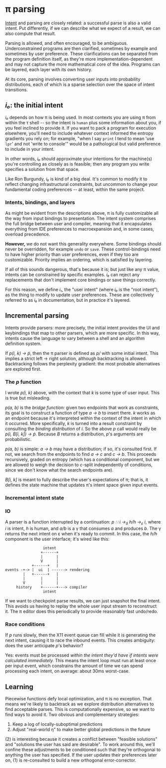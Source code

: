 # π parsing
[Intent](pi-intent.md) and parsing are closely related: a successful parse is also a valid intent. Put differently, if we can describe what we expect of a result, we can also compute that result.

Parsing is allowed, and often encouraged, to be ambiguous. Underconstrained programs are then clarified, sometimes by example and sometimes by user preference. These clarifications can be separated from the program definition itself, as they're more implementation-dependent and may not capture the more mathematical core of the idea. Programs can be layered, each layer with its own history.

At its core, parsing involves converting user inputs into probability distributions, each of which is a sparse selection over the space of intent transitions.


## _i₀_: the initial intent
_i₀_ depends on how π is being used. In most contexts you are using π from within the τ shell -- so the intent is `human` plus some information about you, if you feel inclined to provide it. If you want to pack a program for execution elsewhere, you'll need to include whatever context informed the entropy gradients you rely on; for example, "when I say `print` I tend to mean 'use `lpr`' and not 'write to console'" would be a pathological but valid preference to include in your intent.

In other words, _i₀_ should approximate your intentions for the machine(s) you're controlling as closely as is feasible; then any program you write specifies a solution from that space.

Like Ron Burgundy, _i₀_ is kind of a big deal. It's common to modify it to reflect changing infrastructural constraints, but uncommon to change your fundamental coding preferences -- at least, within the same project.


### Intents, bindings, and layers
As might be evident from the descriptions above, π is fully customizable all the way from input bindings to presentation. The intent system comprises the full bridge between user and compiler, meaning that it encapsulates everything from IDE preferences to macroexpansion and, in some cases, overload precedence.

**However,** we do not want this generality everywhere. Some bindings should never be overridden, for example `undo` or `save`. These control-bindings need to have higher priority than user preferences, even if they too are customizable. Priority implies an ordering, which is satisfied by layering.

If all of this sounds dangerous, that's because it is; but just like any π value, intents can be constrained by specific examples. _i₀_ can reject any replacements that don't implement core bindings or save things correctly.

For this reason, we define _i₁_, the "user intent" (where _i₀_ is the "root intent"), as the thing to modify to update user preferences. These are collectively referred to as _i₀_ in documentation, but in practice it's layered.


## Incremental parsing
Intents provide parsers: more precisely, the initial intent provides the UI and keybindings that map to other parsers, which are more specific. In this way, intents cause the language to vary between a shell and an algorithm definition system.

If _p(i, k) → ṗ_, then the π parser is defined as _p/_ with some initial intent. This implies a strict left → right solution, although backtracking is allowed. Backtracking follows the perplexity gradient: the most probable alternatives are explored first.


### The _p_ function
I wrote _p(i, k)_ above, with the context that _k_ is some type of user input. This is true but misleading.

_p(a, b)_ is the _bridge function:_ given two endpoints that work as constraints, its goal is to construct a function of type _a → b_ to insert there. _k_ works as an endpoint because it's interpreted within the context of the intent in which it occurred. More specifically, _k_ is turned into a result constraint by consulting the _binding distribution_ of _i_. So the above _p_ call would really be _p(i, B[i, k]) → ṗ_. Because _B_ returns a distribution, _p_'s arguments are probabilistic.

_p(a, b)_ is simple: _a → b_ may have a distribution; if so, it's consulted first. If not, we search from the endpoints to find _a → c_ and _c → b_. This proceeds recursively, graded on entropy (which has a conditional component, but we are allowed to weigh the decision to _c_-split independently of conditions, since we don't know what the search endpoints are).

_B[i, k]_ is meant to fully describe the user's expectations of π; that is, it defines the state machine that updates π's intent space given input events.


### Incremental intent state



### IO
A parser is a function interrupted by a continuation: _p ∷ i →<sub>δ</sub> h/h →<sub>ε</sub> i_, where _i_ is intent, _h_ is human, and _a/b_ is a γ that consumes _a_ and produces _b_. The γ returns the next intent on ε when it's ready to commit. In this case, the _h/h_ component is the user interface; it's wired like this:

```
                 intent
                +------+
                |      |
                V      |
            +------+   |
events -+-> |  ui  | ------> rendering
        |   +------+   |
        |       |      |
        V       |      |
     history    +------+---> compiler
                 intent
```

If we want to checkpoint parse results, we can just snapshot the final intent. This avoids us having to replay the whole user input stream to reconstruct it. The π editor does this periodically to provide reasonably fast undo/redo.


### Race conditions
If _p_ runs slowly, then the X11 event queue can fill while it is generating the next intent, causing it to race the inbound events. This creates ambiguity: does the user anticipate _p_'s behavior?

Yes: events must be processed _within the intent they'd have if intents were calculated immediately._ This means the intent loop must run at least once per input event, which constrains the amount of time we can spend processing each intent, on average: about 30ms worst-case.


## Learning
Piecewise functions defy local optimization, and π is no exception. That means we're likely to backtrack as we explore distribution alternatives to find acceptable parses. This is computationally expensive, so we want to find ways to avoid it. Two obvious and complementary strategies:

1. Keep a log of locally-suboptimal predictions
2. Adjust "real-world η" to make better global predictions in the future

(2) is interesting because it creates a conflict between "feasible solutions" and "solutions the user has said are desirable". To work around this, we'll confine these adjustments to be conditioned such that they're orthogonal to anything the user has specified. If the user updates their preferences later on, (1) is re-consulted to build a new orthogonal error-corrector.
